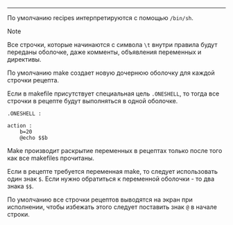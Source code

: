 ___
По умолчанию recipes интерпретируются с помощью `/bin/sh`.

>[!note]
>Все строчки, которые начинаются с символа `\t` внутри правила будут переданы оболочке, даже комменты, объявления переменных и директивы.

По умолчанию make создает новую дочернюю оболочку для каждой строчки рецепта. 

Если в makefile присутствует специальная цель `.ONESHELL`, то тогда все строчки в рецепте будут выполняться в одной оболочке.

```
.ONESHELL :

action :
	b=20
	@echo $$b
```

Make производит раскрытие переменных в рецептах только после того как все makefiles прочитаны.

Если в рецепте требуется переменная make, то  следует использовать один знак `$`. Если нужно обратиться к переменной оболочки - то два знака `$$`.

По умолчанию все строчки рецептов выводятся на экран при исполнении, чтобы избежать этого следует поставить знак `@` в начале строки.


